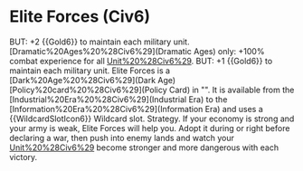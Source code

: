 # Elite Forces (Civ6)

BUT: +2 {{Gold6}} to maintain each military unit.
[Dramatic%20Ages%20%28Civ6%29](Dramatic Ages) only: +100% combat experience for all [Unit%20%28Civ6%29](units). 
BUT: +1 {{Gold6}} to maintain each military unit.
Elite Forces is a [Dark%20Age%20%28Civ6%29](Dark Age) [Policy%20card%20%28Civ6%29](Policy Card) in "". It is available from the [Industrial%20Era%20%28Civ6%29](Industrial Era) to the [Information%20Era%20%28Civ6%29](Information Era) and uses a {{WildcardSlotIcon6}} Wildcard slot.
Strategy.
If your economy is strong and your army is weak, Elite Forces will help you. Adopt it during or right before declaring a war, then push into enemy lands and watch your [Unit%20%28Civ6%29](units) become stronger and more dangerous with each victory.